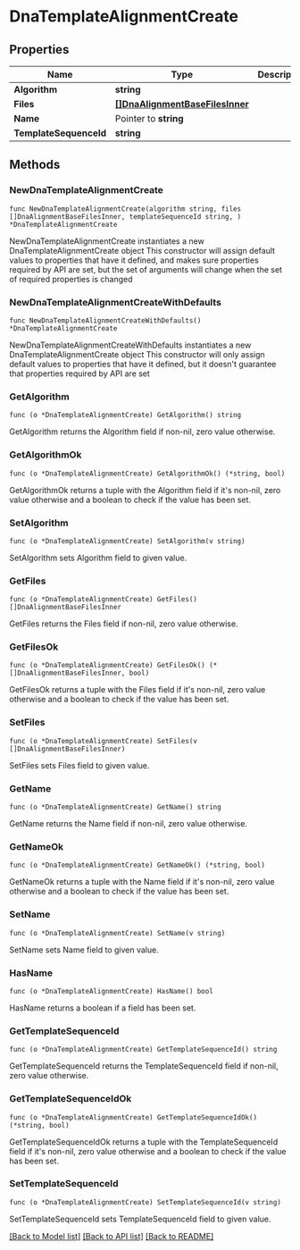 # DnaTemplateAlignmentCreate

## Properties

Name | Type | Description | Notes
------------ | ------------- | ------------- | -------------
**Algorithm** | **string** |  | 
**Files** | [**[]DnaAlignmentBaseFilesInner**](DnaAlignmentBaseFilesInner.md) |  | 
**Name** | Pointer to **string** |  | [optional] 
**TemplateSequenceId** | **string** |  | 

## Methods

### NewDnaTemplateAlignmentCreate

`func NewDnaTemplateAlignmentCreate(algorithm string, files []DnaAlignmentBaseFilesInner, templateSequenceId string, ) *DnaTemplateAlignmentCreate`

NewDnaTemplateAlignmentCreate instantiates a new DnaTemplateAlignmentCreate object
This constructor will assign default values to properties that have it defined,
and makes sure properties required by API are set, but the set of arguments
will change when the set of required properties is changed

### NewDnaTemplateAlignmentCreateWithDefaults

`func NewDnaTemplateAlignmentCreateWithDefaults() *DnaTemplateAlignmentCreate`

NewDnaTemplateAlignmentCreateWithDefaults instantiates a new DnaTemplateAlignmentCreate object
This constructor will only assign default values to properties that have it defined,
but it doesn't guarantee that properties required by API are set

### GetAlgorithm

`func (o *DnaTemplateAlignmentCreate) GetAlgorithm() string`

GetAlgorithm returns the Algorithm field if non-nil, zero value otherwise.

### GetAlgorithmOk

`func (o *DnaTemplateAlignmentCreate) GetAlgorithmOk() (*string, bool)`

GetAlgorithmOk returns a tuple with the Algorithm field if it's non-nil, zero value otherwise
and a boolean to check if the value has been set.

### SetAlgorithm

`func (o *DnaTemplateAlignmentCreate) SetAlgorithm(v string)`

SetAlgorithm sets Algorithm field to given value.


### GetFiles

`func (o *DnaTemplateAlignmentCreate) GetFiles() []DnaAlignmentBaseFilesInner`

GetFiles returns the Files field if non-nil, zero value otherwise.

### GetFilesOk

`func (o *DnaTemplateAlignmentCreate) GetFilesOk() (*[]DnaAlignmentBaseFilesInner, bool)`

GetFilesOk returns a tuple with the Files field if it's non-nil, zero value otherwise
and a boolean to check if the value has been set.

### SetFiles

`func (o *DnaTemplateAlignmentCreate) SetFiles(v []DnaAlignmentBaseFilesInner)`

SetFiles sets Files field to given value.


### GetName

`func (o *DnaTemplateAlignmentCreate) GetName() string`

GetName returns the Name field if non-nil, zero value otherwise.

### GetNameOk

`func (o *DnaTemplateAlignmentCreate) GetNameOk() (*string, bool)`

GetNameOk returns a tuple with the Name field if it's non-nil, zero value otherwise
and a boolean to check if the value has been set.

### SetName

`func (o *DnaTemplateAlignmentCreate) SetName(v string)`

SetName sets Name field to given value.

### HasName

`func (o *DnaTemplateAlignmentCreate) HasName() bool`

HasName returns a boolean if a field has been set.

### GetTemplateSequenceId

`func (o *DnaTemplateAlignmentCreate) GetTemplateSequenceId() string`

GetTemplateSequenceId returns the TemplateSequenceId field if non-nil, zero value otherwise.

### GetTemplateSequenceIdOk

`func (o *DnaTemplateAlignmentCreate) GetTemplateSequenceIdOk() (*string, bool)`

GetTemplateSequenceIdOk returns a tuple with the TemplateSequenceId field if it's non-nil, zero value otherwise
and a boolean to check if the value has been set.

### SetTemplateSequenceId

`func (o *DnaTemplateAlignmentCreate) SetTemplateSequenceId(v string)`

SetTemplateSequenceId sets TemplateSequenceId field to given value.



[[Back to Model list]](../README.md#documentation-for-models) [[Back to API list]](../README.md#documentation-for-api-endpoints) [[Back to README]](../README.md)


